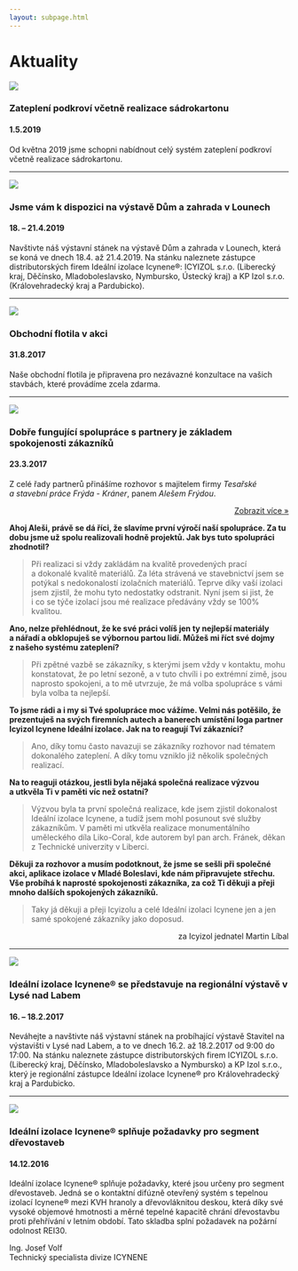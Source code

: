 ```yaml
---
layout: subpage.html
---
```


<!--<section class="aktuality"><div>-->

# Aktuality

<!--<div class="grid"><div class="col" style="flex:0 1 25%;" gallery>-->

<a href="/assets/aktuality/2019-05-sadrokarton.jpg"><img src="/assets/aktuality/2019-05-sadrokarton.jpg"></a>

<!--</div><div class="col">-->

### Zateplení podkroví včetně realizace sádrokartonu
#### 1.5.2019

Od května 2019 jsme schopni nabídnout celý systém zateplení podkroví včetně realizace sádrokartonu.

<!--</div></div>-->

---

<!--<div class="grid"><div class="col" style="flex:0 1 25%;" gallery>-->

<a href="/assets/aktuality/2019-04-louny1.jpg"><img src="/assets/aktuality/2019-04-louny1.jpg"></a>
<a href="/assets/aktuality/2019-04-louny2.jpg" style="display:none;"><img></a>
<a href="/assets/aktuality/2019-04-louny3.jpg" style="display:none;"><img></a>

<!--</div><div class="col">-->

### Jsme vám k dispozici na výstavě Dům a zahrada v Lounech
#### 18. – 21.4.2019

Navštivte náš výstavní stánek na výstavě Dům a zahrada v Lounech, která se koná ve dnech 18.4. až 21.4.2019. Na stánku naleznete zástupce distributorských firem Ideální izolace Icynene®: ICYIZOL s.r.o. (Liberecký kraj, Děčínsko, Mladoboleslavsko, Nymbursko, Ústecký kraj) a KP Izol s.r.o. (Královehradecký kraj a Pardubicko).

<!--</div></div>-->

---

<!--<div class="grid"><div class="col" style="flex:0 1 25%;" gallery>-->

<a href="/assets/aktuality/2017-08-auta1.jpg"><img src="/assets/aktuality/2017-08-auta1.jpg"></a>
<a href="/assets/aktuality/2017-08-auta2.jpg" style="display:none;"><img></a>
<a href="/assets/aktuality/2017-08-auta3.jpg" style="display:none;"><img></a>

<!--</div><div class="col">-->

### Obchodní flotila v akci
#### 31.8.2017

Naše obchodní flotila je připravena pro nezávazné konzultace na vašich stavbách, které provádíme zcela zdarma.

<!--</div></div>-->

---

<!--<div class="grid"><div class="col" style="flex:0 1 25%;" gallery>-->

<a href="/assets/aktuality/2017-03-fryda.jpg"><img src="/assets/aktuality/2017-03-fryda.jpg"></a>

<!--</div><div class="col">-->

### Dobře fungující spolupráce s&nbsp;partnery je základem spokojenosti zákazníků
#### 23.3.2017

Z&nbsp;celé řady partnerů přinášíme rozhovor s&nbsp;majitelem firmy *Tesařské a&nbsp;stavební práce Frýda - Kráner*, panem *Alešem Frýdou*.

<p style="text-align:right;"><a href="#" more="#fryda">Zobrazit více &raquo;</a></p>

<!--<div class="more" id="fryda">-->

**Ahoj Aleši, právě se dá říci, že slavíme první výročí naší spolupráce. Za&nbsp;tu dobu jsme už spolu realizovali hodně projektů. Jak bys tuto spolupráci zhodnotil?**

> Při realizaci si vždy zakládám na&nbsp;kvalitě provedených prací a&nbsp;dokonalé kvalitě materiálů. Za&nbsp;léta strávená ve&nbsp;stavebnictví jsem se potýkal s&nbsp;nedokonalostí izolačních materiálů. Teprve díky vaší izolaci jsem zjistil, že mohu tyto nedostatky odstranit. Nyní jsem si jist, že i&nbsp;co se týče izolací jsou mé realizace předávány vždy se&nbsp;100% kvalitou.

**Ano, nelze přehlédnout, že ke&nbsp;své práci volíš jen ty nejlepší materiály a&nbsp;nářadí a&nbsp;obklopuješ se výbornou partou lidí. Můžeš mi říct své dojmy z&nbsp;našeho systému zateplení?**

> Při zpětné vazbě se&nbsp;zákazníky, s&nbsp;kterými jsem vždy v&nbsp;kontaktu, mohu konstatovat, že po&nbsp;letní sezoně, a&nbsp;v&nbsp;tuto chvíli i&nbsp;po&nbsp;extrémní zimě, jsou naprosto spokojeni, a&nbsp;to mě utvrzuje, že má volba spolupráce s&nbsp;vámi byla volba ta nejlepší.

**To jsme rádi a&nbsp;i&nbsp;my si Tvé spolupráce moc vážíme. Velmi nás potěšilo, že prezentuješ na&nbsp;svých firemních autech a&nbsp;banerech umístění loga partner Icyizol Icynene Ideální izolace. Jak na&nbsp;to reagují Tví zákazníci?**

> Ano, díky tomu často navazuji se&nbsp;zákazníky rozhovor nad&nbsp;tématem dokonalého zateplení. A&nbsp;díky tomu vzniklo již několik společných realizací.

**Na&nbsp;to reaguji otázkou, jestli byla nějaká společná realizace výzvou a&nbsp;utkvěla Ti v&nbsp;paměti víc než ostatní?**

> Výzvou byla ta první společná realizace, kde jsem zjistil dokonalost Ideální izolace Icynene, a&nbsp;tudíž jsem mohl posunout své služby zákazníkům. V&nbsp;paměti mi utkvěla realizace monumentálního uměleckého díla Liko-Coral, kde autorem byl pan arch. Fránek, děkan z&nbsp;Technické univerzity v&nbsp;Liberci.

**Děkuji za&nbsp;rozhovor a&nbsp;musím podotknout, že jsme se sešli při&nbsp;společné akci, aplikace izolace v&nbsp;Mladé Boleslavi, kde nám připravujete střechu. Vše probíhá k&nbsp;naprosté spokojenosti zákazníka, za&nbsp;což Ti děkuji a&nbsp;přeji mnoho dalších spokojených zákazníků.**

> Taky já děkuji a&nbsp;přeji Icyizolu a&nbsp;celé Ideální izolaci Icynene jen a&nbsp;jen samé spokojené zákazníky jako doposud.

<p style="text-align:right;">za&nbsp;Icyizol jednatel Martin Líbal</p>

<!--</div></div></div>-->

---

<!--<div class="grid"><div class="col" style="flex:0 1 25%;" gallery>-->

<a href="/assets/aktuality/2017-02-lysa.jpg"><img src="/assets/aktuality/2017-02-lysa.jpg"></a>

<!--</div><div class="col">-->

### Ideální izolace Icynene® se představuje na regionální výstavě v Lysé nad Labem
#### 16. – 18.2.2017

Neváhejte a navštivte náš výstavní stánek na probíhající výstavě Stavitel na výstavišti v Lysé nad Labem, a to ve dnech 16.2. až 18.2.2017 od 9:00 do 17:00. Na stánku naleznete zástupce distributorských firem ICYIZOL s.r.o. (Liberecký kraj, Děčínsko, Mladoboleslavsko a Nymbursko) a KP Izol s.r.o., který je regionální zástupce Ideální izolace Icynene® pro Královehradecký kraj a Pardubicko.

<!--</div></div>-->

---

<!--<div class="grid"><div class="col" style="flex:0 1 25%;" gallery>-->

<a href="/assets/original/Hutisko-Solanec.jpg"><img src="/assets/original/Hutisko-Solanec-thumb.jpg"></a>
<a href="/assets/original/Hutisko-Solanec-5.jpg" style="display:none;"><img></a>
<a href="/assets/original/Hutisko-Solanec-9.jpg" style="display:none;"><img></a>

<!--</div><div class="col">-->

### Ideální izolace Icynene® splňuje požadavky pro segment dřevostaveb
#### 14.12.2016

Ideální izolace Icynene® splňuje požadavky, které jsou určeny pro segment dřevostaveb. Jedná se o kontaktní difúzně otevřený systém s tepelnou izolací Icynene® mezi KVH hranoly a dřevovláknitou deskou, která díky své vysoké objemové hmotnosti a měrné tepelné kapacitě chrání dřevostavbu proti přehřívání v letním období. Tato skladba splní požadavek na požární odolnost REI30.

Ing. Josef Volf  
Technický specialista divize ICYNENE

<!--</div></div>-->

<!--</div></section>-->
